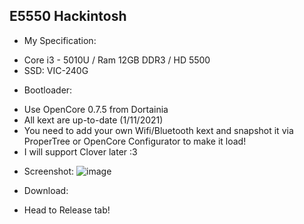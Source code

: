 E5550 Hackintosh
---
+ My Specification:
- Core i3 - 5010U / Ram 12GB DDR3 / HD 5500
- SSD: VIC-240G

+ Bootloader:
- Use OpenCore 0.7.5 from Dortainia
- All kext are up-to-date (1/11/2021)
- You need to add your own Wifi/Bluetooth kext and snapshot it via ProperTree or OpenCore Configurator to make it load!
- I will support Clover later :3

+ Screenshot:
![image](https://user-images.githubusercontent.com/90502232/139594296-21477585-48f2-402d-8cdc-17f1c9134f40.png)

+ Download:
- Head to Release tab!


